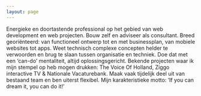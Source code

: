 ```yaml
---
layout: page
---
```


Energieke en doortastende professional op het gebied van web development en web projecten. Bouw zelf en adviseer als 
consultant. Breed georiënteerd: van functioneel ontwerp tot en met businessplan, van mobiele websites tot apps. 
Weet technisch complexe concepten helder te verwoorden en brug te slaan tussen organisatie en techniek. Doe dat met 
een ‘can-do’ mentaliteit, altijd oplossingsgericht. Bekende projecten waar ik mijn stempel op heb mogen drukken: 
The Voice Of Holland, Ziggo interactive TV & Nationale Vacaturebank. Maak vaak tijdelijk deel uit van bestaand team 
en ben uiterst flexibel. Mijn karakteristieke motto: ‘If you can dream it, you can do it!’ 
